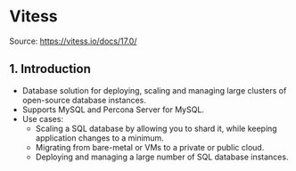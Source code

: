 # Vitess

Source: <https://vitess.io/docs/17.0/>

## 1. Introduction

- Database solution for deploying, scaling and managing large clusters of open-source database instances.
- Supports MySQL and Percona Server for MySQL.
- Use cases:
  - Scaling a SQL database by allowing you to shard it, while keeping application changes to a minimum.
  - Migrating from bare-metal or VMs to a private or public cloud.
  - Deploying and managing a large number of SQL database instances.
